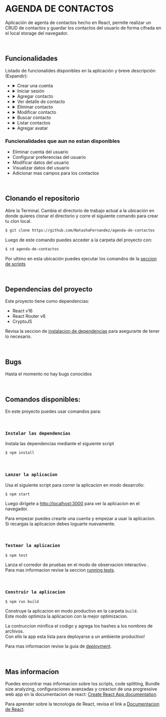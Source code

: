 # AGENDA DE CONTACTOS
Aplicación de agenta de contactos hecho en React, permite realizar un CRUD de contactos y guardar los contactos del usuario de forma cifrada en el local storage del navegador.

 &nbsp;
## Funcionalidades
Listado de funcionalides disponibles en la aplicación y breve descripción (Expandir): 

* <details><!--Crear una cuenta-->
    <summary>Crear una cuenta</summary>
    <hr/>

    * Botón para dirigirse a iniciar sesión
    * Advertencia cuando las contraseñas no coinciden
    * Redireccionamiento al inicio de sesión al crear cuenta
    <hr/>
    </details>

* <details><!--Iniciar sesión-->
    <summary>Iniciar sesión</summary>
    <hr/>

    * Botón para dirigirse al registro de cuentas
    * Advertencia cuando las credenciales no son correctas
    * Redireccionamiento a la lista de contactos al iniciar sesión
    <hr/>
    </details>
* <details><!--Agregar contacto-->
    <summary>Agregar contacto</summary>
    <hr/>

    * Diálogo de confirmación de descarte si no se guarda un contacto
    * Uso de avatar por defecto si no fue establecido
    * Redireccionamiento hacia el detalle del contacto al ser creado
    * Redireccionamiento a la la lista de contactos al cancelar
    <hr/>
  </details>
* <details><!--Ver detalle de contacto-->
    <summary>Ver detalle de contacto</summary>
    <hr/>

    * Acceso a eliminar contacto en el menú
    * Botón para llamar al contacto
    * Botón para enviar sms al contacto
    * Botón para acceder a la edición del contacto
    * Redireccionamiento a la lista de contactos cuando no existe el ID del contacto
    <hr/>
  </details>
* <details><!--Eliminar contacto--> 
    <summary>Eliminar contacto</summary>
    <hr/>
        
    * Elimina un contacto
    * Eliminacion de multiples contactos
    * Uso de dialogo de confirmacion de acción
    <hr/>
  </details>
* <details><!--Modificar contacto-->
    <summary>Modificar contacto</summary>
    <hr/>

    * Puedes alterar todas las propiedades de un contacto
    * Dialogo de confirmación de acción de descartar cambios no guardados
    * Si actualizas el nombre/apellido y el avatar es el default se actualiza el avatar
    * Redireccionamiento a la lista de contactos cuando no existe el ID del contacto
    <hr/>
  </details>
* <details><!--Buscar contacto-->
    <summary>Buscar contacto</summary>
    <hr/>

    * Se listan solo los resultados de la busqueda
    * Puedes buscar contactos por Nombre, Apellido o telefono
    * La coincidencia de busqueda se marca de color azul
    * Si estas buscando puedes cancelar la seleccion y ver el listado completo

    <hr/>
  </details>
* <details><!--Listar contactos-->
    <summary>Listar contactos</summary>
    <hr/>

    * Se muestra el avatar y nombre completo de cada contacto
    * Al clickear un item te lleva a su detalle
    * La lista de contactos esta ordenada de forma acendente
    * Cada contacto listado se muestra junto a la letra inicial.\
        La primera incidencia dentro del alfabeto es visible.
    * Se puede seleccionar contactos desde el menú
    * Si tienes contactos seleccionados puedes usar la eliminación múltiple
    <hr/>
  </details>
* <details><!--Agregar avatar-->
    <summary>Agregar avatar</summary>
    <hr/>

    *  Se establece un avatar por defecto. Con letra y color aleatorio
    *  Se puede tomar una foto desde la cámara
    *  Permite seleccionar una foto de la galería
    <hr/>
  </details>
  
### Funcionalidades que aun no estan disponibles

*  Eliminar cuenta del usuario
*  Configurar preferencias del usuario
*  Modificar datos del usuario
*  Visualizar datos del usuario
*  Adicionar mas campos para los contactos
    
&nbsp;
## Clonando el repositorio
 Abre la Terminal. Cambia el directorio de trabajo actual a la ubicación en donde quieres clonar el directorio y corre el siguiente comando para crear tu clon local.
```bash
$ git clone https://github.com/NatashaFernandez/agenda-de-contactos
```

Luego de este comando puedes acceder a la carpeta del proyecto con:
```bash
$ cd agenda-de-contactos
```
Por ultimo en esta ubicación puedes ejecutar los comandos de la [seccion de scripts](#comandos-disponibles)

&nbsp;
## Dependencias del proyecto
Este proyecto tiene como dependencias:
* React v16
* React Router v6
* CryptoJS

Revisa la seccion de [instalacion de dependencias](#instalar-las-dependencias) para asegurarte de tener lo necesario.
  
&nbsp;
## Bugs
Hasta el momento no hay bugs conocidos

&nbsp;
## Comandos disponibles:

En este proyecto puedes usar comandos para:

&nbsp;
### `Instalar las dependencias`
Instala las dependencias mediante el siguiente script
```bash
$ npm install
```

&nbsp;
### `Lanzar la aplicacion`
Usa el siguiente script para correr la aplicacion en modo desarrollo:
```
$ npm start
```

Luego dirigete a [http://localhost:3000](http://localhost:3000) para ver la aplicacion en el navegador.

Para empezar puedes crearte una cuenta y empezar a usar la aplicacion.\
Si recargas la aplicacion debes loguarte nuevamente.

&nbsp;
### `Testear la aplicacion`
```
$ npm test
```

Lanza el corredor de pruebas en el modo de observacion interactivo .\
Para mas informacion revise la seccion [running tests](https://facebook.github.io/create-react-app/docs/running-tests).

&nbsp;
### `Construir la aplicacion`
```
$ npm run build
```

Construye la aplicacion en modo productivo en la carpeta `build`.\
Este modo optimiza la aplicacion con la mejor optimizacion.

La contruccion minifica el codigo y agrega los hashes a los nombres de archivos.\
Con ello la app esta lista para deployarse a un ambiente productivo!

Para mas informacion revise la guia de [deployment](https://facebook.github.io/create-react-app/docs/deployment).

&nbsp;
## Mas informacion

Puedes encontrar mas informacion sobre los scripts, code splitting, Bundle size analyzing, configuraciones avanzadas y creacion de una progressive web app en la documentacion de react: [Create React App documentation](https://facebook.github.io/create-react-app/docs/getting-started).

Para aprender sobre la tecnologia de React, revisa el link a [Documentacion de React](https://reactjs.org/).
